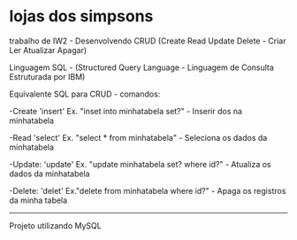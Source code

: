 # lojas dos simpsons
trabalho de IW2 - Desenvolvendo CRUD (Create Read Update Delete - Criar Ler Atualizar Apagar)

Linguagem SQL - (Structured Query Language - Linguagem de Consulta Estruturada por IBM)

Equivalente SQL para CRUD - comandos:

-Create 'insert' Ex. "inset into minhatabela set?" - Inserir dos na minhatabela

-Read 'select' Ex. "select * from minhatabela" - Seleciona os dados da minhatabela

-Update: 'update' Ex. "update minhatabela set? where id?" - Atualiza os dados da minhatabela

-Delete: 'delet' Ex."delete from minhatabela where id?" - Apaga os registros da minha tabela

------------------------------------------------------------------------------------------------
Projeto utilizando MySQL
